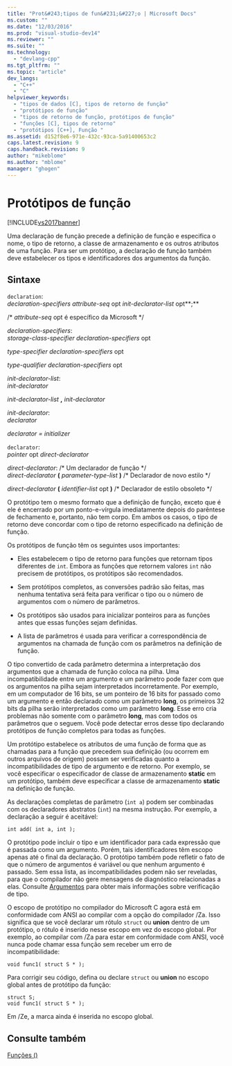 ```yaml
---
title: "Prot&#243;tipos de fun&#231;&#227;o | Microsoft Docs"
ms.custom: ""
ms.date: "12/03/2016"
ms.prod: "visual-studio-dev14"
ms.reviewer: ""
ms.suite: ""
ms.technology: 
  - "devlang-cpp"
ms.tgt_pltfrm: ""
ms.topic: "article"
dev_langs: 
  - "C++"
  - "C"
helpviewer_keywords: 
  - "tipos de dados [C], tipos de retorno de função"
  - "protótipos de função"
  - "tipos de retorno de função, protótipos de função"
  - "funções [C], tipos de retorno"
  - "protótipos [C++], Função "
ms.assetid: d152f8e6-971e-432c-93ca-5a91400653c2
caps.latest.revision: 9
caps.handback.revision: 9
author: "mikeblome"
ms.author: "mblome"
manager: "ghogen"
---
```

# Prot&#243;tipos de fun&#231;&#227;o
[!INCLUDE[vs2017banner](../assembler/inline/includes/vs2017banner.md)]

Uma declaração de função precede a definição de função e especifica o nome, o tipo de retorno, a classe de armazenamento e os outros atributos de uma função.  Para ser um protótipo, a declaração de função também deve estabelecer os tipos e identificadores dos argumentos da função.  
  
## Sintaxe  
 `declaration`:  
 *declaration\-specifiers attribute\-seq*  opt *init\-declarator\-list* opt**;**  
  
 \/\* *attribute\-seq* opt é específico da Microsoft \*\/  
  
 *declaration\-specifiers*:  
 *storage\-class\-specifier declaration\-specifiers*  opt  
  
 *type\-specifier declaration\-specifiers*  opt  
  
 *type\-qualifier declaration\-specifiers*  opt  
  
 *init\-declarator\-list*:  
 *init\-declarator*  
  
 *init\-declarator\-list*  **,**  *init\-declarator*  
  
 *init\-declarator*:  
 *declarator*  
  
 *declarator \= initializer*  
  
 `declarator`:  
 *pointer*  opt *direct\-declarator*  
  
 *direct\-declarator*: \/\* Um declarador de função \*\/  
 *direct\-declarator*  **\(**  *parameter\-type\-list*  **\)**  \/\* Declarador de novo estilo \*\/  
  
 *direct\-declarator*  **\(**  *identifier\-list*  opt **\)** \/\* Declarador de estilo obsoleto \*\/  
  
 O protótipo tem o mesmo formato que a definição de função, exceto que é ele é encerrado por um ponto\-e\-vírgula imediatamente depois do parêntese de fechamento e, portanto, não tem corpo.  Em ambos os casos, o tipo de retorno deve concordar com o tipo de retorno especificado na definição de função.  
  
 Os protótipos de função têm os seguintes usos importantes:  
  
-   Eles estabelecem o tipo de retorno para funções que retornam tipos diferentes de `int`.  Embora as funções que retornem valores `int` não precisem de protótipos, os protótipos são recomendados.  
  
-   Sem protótipos completos, as conversões padrão são feitas, mas nenhuma tentativa será feita para verificar o tipo ou o número de argumentos com o número de parâmetros.  
  
-   Os protótipos são usados para inicializar ponteiros para as funções antes que essas funções sejam definidas.  
  
-   A lista de parâmetros é usada para verificar a correspondência de argumentos na chamada de função com os parâmetros na definição de função.  
  
 O tipo convertido de cada parâmetro determina a interpretação dos argumentos que a chamada de função coloca na pilha.  Uma incompatibilidade entre um argumento e um parâmetro pode fazer com que os argumentos na pilha sejam interpretados incorretamente.  Por exemplo, em um computador de 16 bits, se um ponteiro de 16 bits for passado como um argumento e então declarado como um parâmetro **long**, os primeiros 32 bits da pilha serão interpretados como um parâmetro **long**.  Esse erro cria problemas não somente com o parâmetro **long**, mas com todos os parâmetros que o seguem.  Você pode detectar erros desse tipo declarando protótipos de função completos para todas as funções.  
  
 Um protótipo estabelece os atributos de uma função de forma que as chamadas para a função que precedem sua definição \(ou ocorrem em outros arquivos de origem\) possam ser verificadas quanto a incompatibilidades de tipo de argumento e de retorno.  Por exemplo, se você especificar o especificador de classe de armazenamento **static** em um protótipo, também deve especificar a classe de armazenamento **static** na definição de função.  
  
 As declarações completas de parâmetro \(`int a`\) podem ser combinadas com os declaradores abstratos \(`int`\) na mesma instrução.  Por exemplo, a declaração a seguir é aceitável:  
  
```  
int add( int a, int );  
```  
  
 O protótipo pode incluir o tipo e um identificador para cada expressão que é passada como um argumento.  Porém, tais identificadores têm escopo apenas até o final da declaração.  O protótipo também pode refletir o fato de que o número de argumentos é variável ou que nenhum argumento é passado.  Sem essa lista, as incompatibilidades podem não ser reveladas, para que o compilador não gere mensagens de diagnóstico relacionadas a elas.  Consulte [Argumentos](../c-language/arguments.md) para obter mais informações sobre verificação de tipo.  
  
 O escopo de protótipo no compilador do Microsoft C agora está em conformidade com ANSI ao compilar com a opção do compilador \/Za.  Isso significa que se você declarar um rótulo `struct` ou **union** dentro de um protótipo, o rótulo é inserido nesse escopo em vez do escopo global.  Por exemplo, ao compilar com \/Za para estar em conformidade com ANSI, você nunca pode chamar essa função sem receber um erro de incompatibilidade:  
  
```  
void func1( struct S * );  
```  
  
 Para corrigir seu código, defina ou declare `struct` ou **union** no escopo global antes de protótipo da função:  
  
```  
struct S;  
void func1( struct S * );  
```  
  
 Em \/Ze, a marca ainda é inserida no escopo global.  
  
## Consulte também  
 [Funções \(\)](../Topic/Functions%20\(C\).md)